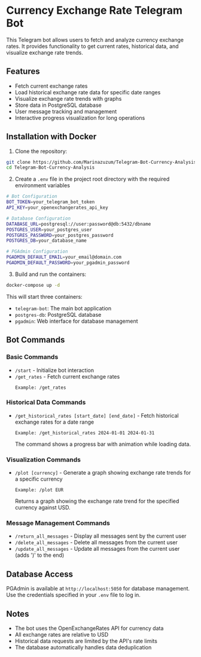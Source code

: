 # Currency Exchange Rate Telegram Bot

This Telegram bot allows users to fetch and analyze currency exchange rates. It provides functionality to get current rates, historical data, and visualize exchange rate trends.

## Features

- Fetch current exchange rates
- Load historical exchange rate data for specific date ranges
- Visualize exchange rate trends with graphs
- Store data in PostgreSQL database
- User message tracking and management
- Interactive progress visualization for long operations

## Installation with Docker

1. Clone the repository:
```bash
git clone https://github.com/Marinazuzum/Telegram-Bot-Currency-Analysis.git
cd Telegram-Bot-Currency-Analysis
```

2. Create a `.env` file in the project root directory with the required environment variables

```bash
# Bot Configuration
BOT_TOKEN=your_telegram_bot_token
API_KEY=your_openexchangerates_api_key

# Database Configuration
DATABASE_URL=postgresql://user:password@db:5432/dbname
POSTGRES_USER=your_postgres_user
POSTGRES_PASSWORD=your_postgres_password
POSTGRES_DB=your_database_name

# PGAdmin Configuration
PGADMIN_DEFAULT_EMAIL=your_email@domain.com
PGADMIN_DEFAULT_PASSWORD=your_pgadmin_password
```

3. Build and run the containers:
```bash
docker-compose up -d
```

This will start three containers:
- `telegram-bot`: The main bot application
- `postgres-db`: PostgreSQL database
- `pgadmin`: Web interface for database management

## Bot Commands

### Basic Commands

- `/start` - Initialize bot interaction
- `/get_rates` - Fetch current exchange rates
  ```
  Example: /get_rates
  ```

### Historical Data Commands

- `/get_historical_rates [start_date] [end_date]` - Fetch historical exchange rates for a date range
  ```
  Example: /get_historical_rates 2024-01-01 2024-01-31
  ```
  The command shows a progress bar with animation while loading data.

### Visualization Commands

- `/plot [currency]` - Generate a graph showing exchange rate trends for a specific currency
  ```
  Example: /plot EUR
  ```
  Returns a graph showing the exchange rate trend for the specified currency against USD.

### Message Management Commands

- `/return_all_messages` - Display all messages sent by the current user
- `/delete_all_messages` - Delete all messages from the current user
- `/update_all_messages` - Update all messages from the current user (adds ')' to the end)

## Database Access

PGAdmin is available at `http://localhost:5050` for database management. Use the credentials specified in your `.env` file to log in.

## Notes

- The bot uses the OpenExchangeRates API for currency data
- All exchange rates are relative to USD
- Historical data requests are limited by the API's rate limits
- The database automatically handles data deduplication
